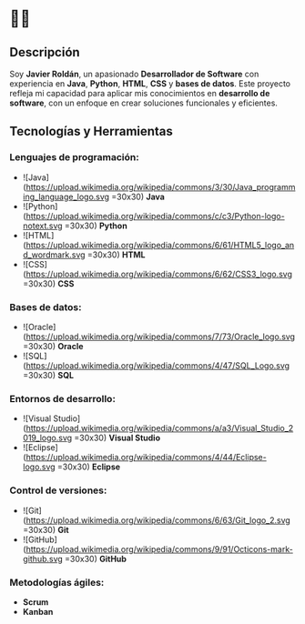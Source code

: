 # 👨‍💻 

## Descripción

Soy **Javier Roldán**, un apasionado **Desarrollador de Software** con experiencia en **Java**, **Python**, **HTML**, **CSS** y **bases de datos**. Este proyecto refleja mi capacidad para aplicar mis conocimientos en **desarrollo de software**, con un enfoque en crear soluciones funcionales y eficientes.

## Tecnologías y Herramientas

### Lenguajes de programación:

- ![Java](https://upload.wikimedia.org/wikipedia/commons/3/30/Java_programming_language_logo.svg =30x30) **Java**
- ![Python](https://upload.wikimedia.org/wikipedia/commons/c/c3/Python-logo-notext.svg =30x30) **Python**
- ![HTML](https://upload.wikimedia.org/wikipedia/commons/6/61/HTML5_logo_and_wordmark.svg =30x30) **HTML**
- ![CSS](https://upload.wikimedia.org/wikipedia/commons/6/62/CSS3_logo.svg =30x30) **CSS**

### Bases de datos:

- ![Oracle](https://upload.wikimedia.org/wikipedia/commons/7/73/Oracle_logo.svg =30x30) **Oracle**
- ![SQL](https://upload.wikimedia.org/wikipedia/commons/4/47/SQL_Logo.svg =30x30) **SQL**

### Entornos de desarrollo:

- ![Visual Studio](https://upload.wikimedia.org/wikipedia/commons/a/a3/Visual_Studio_2019_logo.svg =30x30) **Visual Studio**
- ![Eclipse](https://upload.wikimedia.org/wikipedia/commons/4/44/Eclipse-logo.svg =30x30) **Eclipse**

### Control de versiones:

- ![Git](https://upload.wikimedia.org/wikipedia/commons/6/63/Git_logo_2.svg =30x30) **Git**
- ![GitHub](https://upload.wikimedia.org/wikipedia/commons/9/91/Octicons-mark-github.svg =30x30) **GitHub**

### Metodologías ágiles:

- **Scrum**
- **Kanban**
